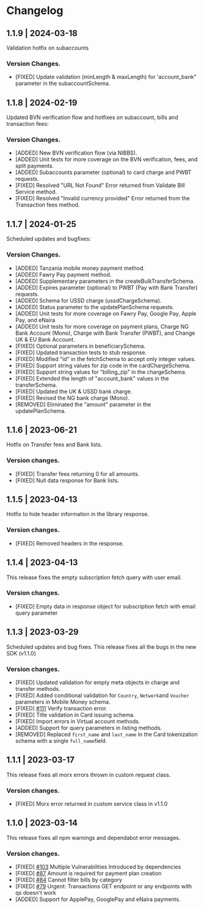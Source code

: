 # Changelog

## 1.1.9 | 2024-03-18

Validation hotfix on subaccounts

### Version Changes.

- [FIXED] Update validation (minLength & maxLength) for 'account_bank" parameter in the subaccountSchema.

## 1.1.8 | 2024-02-19

Updated BVN verification flow and hotfixes on subaccount, bills and transaction fees:

### Version Changes.

- [ADDED] New BVN verification flow (via NIBBS).
- [ADDED] Unit tests for more coverage on the BVN verification, fees, and split payments.
- [ADDED] Subaccounts parameter (optional) to card charge and PWBT requests.
- [FIXED] Resolved "URL Not Found" Error returned from Validate Bill Service method.
- [FIXED] Resolved "Invalid currency provided" Error returned from the Transaction fees method.

## 1.1.7 | 2024-01-25

Scheduled updates and bugfixes:

### Version Changes.

- [ADDED] Tanzania mobile money payment method.
- [ADDED] Fawry Pay payment method.
- [ADDED] Supplementary parameters in the createBulkTransferSchema.
- [ADDED] Expires parameter (optional) to PWBT (Pay with Bank Transfer) requests.
- [ADDED] Schema for USSD charge (ussdChargeSchema).
- [ADDED] Status parameter to the updatePlanSchema requests.
- [ADDED] Unit tests for more coverage on Fawry Pay, Google Pay, Apple Pay, and eNaira
- [ADDED] Unit tests for more coverage on payment plans, Charge NG Bank Account (Mono), Charge with Bank Transfer (PWBT), and Change UK & EU Bank Account.
- [FIXED] Optional parameters in beneficiarySchema.
- [FIXED] Updated transaction tests to stub response.
- [FIXED] Modified "id" in the fetchSchema to accept only integer values.
- [FIXED] Support string values for zip code in the cardChargeSchema.
- [FIXED] Support string values for "billing_zip" in the chargeSchema.
- [FIXED] Extended the length of "account_bank" values in the transferSchema.
- [FIXED] Updated the UK & USSD bank charge.
- [FIXED] Revised the NG bank charge (Mono).
- [REMOVED] Eliminated the "amount" parameter in the updatePlanSchema.

## 1.1.6 | 2023-06-21

Hotfix on Transfer fees and Bank lists.

### Version changes.

- [FIXED] Transfer fees returning 0 for all amounts.
- [FIXED] Null data response for Bank lists.

## 1.1.5 | 2023-04-13

Hotfix to hide header information in the library response.

### Version changes.

- [FIXED] Removed headers in the response.

## 1.1.4 | 2023-04-13

This release fixes the empty subscription fetch query with user email.

### Version changes.

- [FIXED] Empty data in response object for subscription fetch with email query parameter

## 1.1.3 | 2023-03-29

Scheduled updates and bug fixes. This release fixes all the bugs in the new SDK (v1.1.0)

### Version changes.

- [FIXED] Updated validation for empty meta objects in charge and transfer methods.
- [FIXED] Added conditional validation for `Country`, `Network`and `Voucher` parameters in Mobile Money schema.
- [FIXED] [#111](https://github.com/Flutterwave/Node/issues/111) Verify transaction error.
- [FIXED] Title validation in Card issuing schema.
- [FIXED] Import errors in Virtual account methods.
- [ADDED] Support for query parameters in listing methods.
- [REMOVED] Replaced `first_name` and `last_name` in the Card tokenization schema with a single `full_name`field.

## 1.1.1 | 2023-03-17

This release fixes all morx errors thrown in custom request class.

### Version changes.

- [FIXED] Morx error returned in custom service class in v1.1.0

## 1.1.0 | 2023-03-14

This release fixes all npm warnings and dependabot error messages.

### Version changes.

- [FIXED] [#103](https://github.com/Flutterwave/Node/issues/103) Multiple Vulnerabilities Introduced by dependencies
- [FIXED] [#87](https://github.com/Flutterwave/Node/issues/87) Amount is required for payment plan creation
- [FIXED] [#84](https://github.com/Flutterwave/Node/issues/84) Cannot filter bills by category
- [FIXED] [#79](https://github.com/Flutterwave/Node/issues/79) Urgent: Transactions GET endpoint or any endpoints with qs doesn't work
- [ADDED] Support for ApplePay, GooglePay and eNaira payments.
